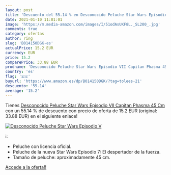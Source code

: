 ```yaml
---
layout: post
title: 'Descuento del 55.14 % en Desconocido Peluche Star Wars Episodio V'
date: 2021-01-10 11:01:01
image: 'https://m.media-amazon.com/images/I/51odAsUKF8L._SL200_.jpg'
comments: true
category: ofertas
author: ring
slug: 'B014150DGK-es'
actualPrice: 15.2 EUR
currency: EUR
price: 15.2
comparePrice: 33.88 EUR
prodname: 'Desconocido Peluche Star Wars Episodio VII Capitan Phasma 45 Cm'
country: 'es'
flag: '🇪🇸'
buyurl: 'https://www.amazon.es/dp/B014150DGK/?tag=tolees-21'
descuento: '55.14'
average: '15.2'
---
```


Tienes [Desconocido Peluche Star Wars Episodio VII Capitan Phasma 45 Cm](https://www.amazon.es/dp/B014150DGK/?tag=tolees-21) con un 55.14 % de descuento con precio de oferta de 15.2 EUR (original: 33.88 EUR) en el siguiente enlace!

[![Desconocido Peluche Star Wars Episodio V](https://m.media-amazon.com/images/I/51odAsUKF8L._SL200_.jpg)](https://www.amazon.es/dp/B014150DGK/?tag=tolees-21)

ℹ️:

- Peluche con licencia oficial.
- Peluche de la nueva Star Wars Episodio 7: El despertador de la fuerza.
- Tamaño de peluche: aproximadamente 45 cm.

[Accede a la oferta!!](https://www.amazon.es/dp/B014150DGK/?tag=tolees-21)
